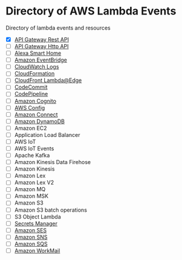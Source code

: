 # Directory of AWS Lambda Events

Directory of lambda events and resources

- [x] [API Gateway Rest API](./rest.md)
- [ ] [API Gateway Http API](./http-api.md)
- [ ] [Alexa Smart Home](./alex-smart-home.md)
- [ ] [Amazon EventBridge](./event-bridge.md)
- [ ] [CloudWatch Logs](./cloudwatch-logs.md)
- [ ] [CloudFormation](./cloudformation.md)
- [ ] [CloudFront Lambda@Edge](./cloudfront-lambda-edge.md)
- [ ] [CodeCommit](./code-commit.md)
- [ ] [CodePipeline](./code-pipeline.md)
- [ ] [Amazon Cognito](./cognito.md)
- [ ] [AWS Config](./config.md)
- [ ] [Amazon Connect](./connect.md)
- [ ] [Amazon DynamoDB](./dynamodb.md)
- [ ] Amazon EC2
- [ ] Application Load Balancer
- [ ] AWS IoT
- [ ] AWS IoT Events
- [ ] Apache Kafka
- [ ] Amazon Kinesis Data Firehose
- [ ] Amazon Kinesis
- [ ] Amazon Lex
- [ ] Amazon Lex V2
- [ ] Amazon MQ
- [ ] Amazon MSK
- [ ] Amazon S3
- [ ] Amazon S3 batch operations
- [ ] S3 Object Lambda
- [ ] [Secrets Manager](./secrets-manager.md)
- [ ] [Amazon SES](./ses.md)
- [ ] [Amazon SNS](./sns.md)
- [ ] [Amazon SQS](./sqs.md)
- [ ] [Amazon WorkMail](./work-mail.md)
